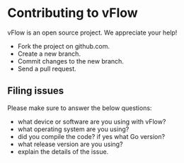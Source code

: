 # Contributing to vFlow


vFlow is an open source project. We appreciate your help!

- Fork the project on github.com.
- Create a new branch.
- Commit changes to the new branch.
- Send a pull request.

## Filing issues

Please make sure to answer the below questions:

- what device or software are you using with vFlow?
- what operating system are you using?
- did you compile the code? if yes what Go version?
- what release version are you using?
- explain the details of the issue.


